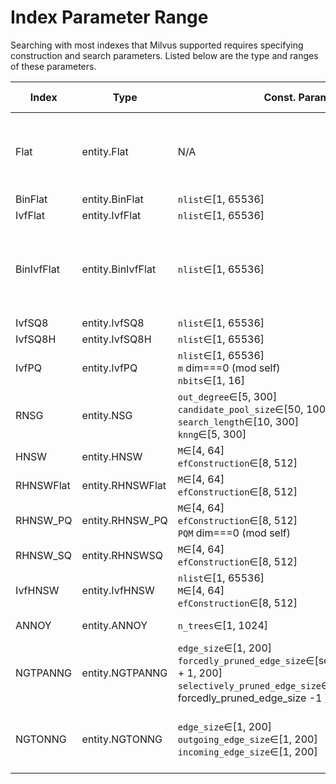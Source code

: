 # Index Parameter Range

Searching with most indexes that Milvus supported requires specifying construction and search parameters. Listed below are the type and ranges of these parameters.

<table class="index_limit">
	<thead>
	<tr>
		<th>Index</th>
		<th>Type</th>
		<th>Const. Param & Range</th>
		<th>Search Param & Range</th>
    <th>Note</th>
	</tr>
	</thead>
	<tbody>
	<tr>
		<td>Flat</td>
		<td>entity.Flat</td>
		<td>N/A</td>
		<td>N/A</td>
 		<td>No parameter is required for search with Flat</td>
	</tr>
	<tr>
		<td>BinFlat</td>
		<td>entity.BinFlat</td>
		<td><code>nlist</code>&isin;[1, 65536]</td>
		<td><code>nprobe</code>&isin;[1, <code>nlist</code>]</td>
		<td>&nbsp;</td>
	</tr>
	<tr>
		<td>IvfFlat</td>
		<td>entity.IvfFlat</td>
		<td><code>nlist</code>&isin;[1, 65536]</td>
		<td><code>nprobe</code>&isin;[1, <code>nlist</code>]</td>
		<td>&nbsp;</td>
	</tr>
	<tr>
		<td>BinIvfFlat</td>
		<td>entity.BinIvfFlat</td>
		<td><code>nlist</code>&isin;[1, 65536]</td>
		<td><code>nprobe</code>&isin;[1, <code>nlist</code>]</td>
		<td>BinIvfFlat will be supported in upcoming version of Milvus</td>
	</tr>
	<tr>
		<td>IvfSQ8</td>
		<td>entity.IvfSQ8</td>
		<td><code>nlist</code>&isin;[1, 65536]</td>
		<td><code>nprobe</code>&isin;[1, <code>nlist</code>]</td>
		<td>&nbsp;</td>
	</tr>
	<tr>
		<td>IvfSQ8H</td>
		<td>entity.IvfSQ8H</td>
		<td><code>nlist</code>&isin;[1, 65536]</td>
		<td><code>nprobe</code>&isin;[1, <code>nlist</code>]</td>
		<td>&nbsp;</td>
	</tr>
	<tr>
		<td>IvfPQ</td>
		<td>entity.IvfPQ</td>
		<td><code>nlist</code>&isin;[1, 65536]<br/><code>m</code> dim===0 (mod self)<br/><code>nbits</code>&isin;[1, 16]</td>
		<td><code>nprobe</code>&isin;[1, <code>nlist</code>]</td>
		<td>&nbsp;</td>
	</tr>
	<tr>
		<td>RNSG</td>
		<td>entity.NSG</td>
		<td><code>out_degree</code>&isin;[5, 300]<br/><code>candidate_pool_size</code>&isin;[50, 1000]<br/><code>search_length</code>&isin;[10, 300]<br/><code>knng</code>&isin;[5, 300]</td>
		<td><code>search_length</code>&isin;[10, 300]</td>
		<td>&nbsp;</td>
	</tr>
	<tr>
		<td>HNSW</td>
		<td>entity.HNSW</td>
		<td><code>M</code>&isin;[4, 64]<br/><code>efConstruction</code>&isin;[8, 512]</td>
		<td><code>ef</code>&isin;[topK, 32768]</td>
		<td>&nbsp;</td>
	</tr>
	<tr>
		<td>RHNSWFlat</td>
		<td>entity.RHNSWFlat</td>
		<td><code>M</code>&isin;[4, 64]<br/><code>efConstruction</code>&isin;[8, 512]</td>
		<td><code>ef</code>&isin;[topK, 32768]</td>
		<td>&nbsp;</td>
	</tr>
	<tr>
		<td>RHNSW_PQ</td>
		<td>entity.RHNSW_PQ</td>
		<td><code>M</code>&isin;[4, 64]<br/><code>efConstruction</code>&isin;[8, 512]<br/><code>PQM</code> dim===0 (mod self)</td>
		<td><code>ef</code>&isin;[topK, 32768]</td>
		<td>&nbsp;</td>
	</tr>
	<tr>
		<td>RHNSW_SQ</td>
		<td>entity.RHNSWSQ</td>
		<td><code>M</code>&isin;[4, 64]<br/><code>efConstruction</code>&isin;[8, 512]</td>
		<td><code>ef</code>&isin;[topK, 32768]</td>
		<td>&nbsp;</td>
	</tr>
	<tr>
		<td>IvfHNSW</td>
		<td>entity.IvfHNSW</td>
		<td><code>nlist</code>&isin;[1, 65536]<br/><code>M</code>&isin;[4, 64]<br/><code>efConstruction</code>&isin;[8, 512]</td>
		<td><code>nprobe</code>&isin;[1, <code>nlist</code>]<br/><code>ef</code>&isin;[topK, 32768]</td>
		<td>&nbsp;</td>
	</tr>
	<tr>
		<td>ANNOY</td>
		<td>entity.ANNOY</td>
		<td><code>n_trees</code>&isin;[1, 1024]</td>
		<td><code>search_k</code>&isin;-1 or [topk, n * n_trees]</td>
		<td>&nbsp;</td>
	</tr>
	<tr>
		<td>NGTPANNG</td>
		<td>entity.NGTPANNG</td>
		<td><code>edge_size</code>&isin;[1, 200]<br/><code>forcedly_pruned_edge_size</code>&isin;[selectively_pruned_edge_size + 1, 200]<br/><code>selectively_pruned_edge_size</code>&isin;[1, forcedly_pruned_edge_size -1 ]</td>
		<td><code>max_search_edges</code>&isin;[-1, 200]<br/><code>epsilon</code>&isin;[-1.0, 1.0]</td>
		<td>Search param epsilon type is float64</td>
	</tr>
	<tr>
		<td>NGTONNG</td>
		<td>entity.NGTONNG</td>
		<td><code>edge_size</code>&isin;[1, 200]<br/><code>outgoing_edge_size</code>&isin;[1, 200]<br/><code>incoming_edge_size</code>&isin;[1, 200]</td>
		<td><code>max_search_edges</code>&isin;[-1, 200]<br/><code>epsilon</code>&isin;[-1.0, 1.0]</td>
		<td>Search param epsilon type is float64</td>
	</tr>
	</tbody>
</table>

